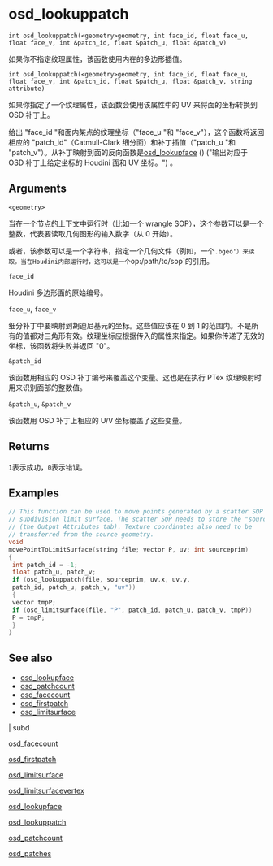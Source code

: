 # osd_lookuppatch

`int osd_lookuppatch(<geometry>geometry, int face_id, float face_u, float face_v, int &patch_id, float &patch_u, float &patch_v)`

如果你不指定纹理属性，该函数使用内在的多边形插值。

`int osd_lookuppatch(<geometry>geometry, int face_id, float face_u, float face_v, int &patch_id, float &patch_u, float &patch_v, string attribute)`

如果你指定了一个纹理属性，该函数会使用该属性中的 UV 来将面的坐标转换到 OSD 补丁上。

给出 "face_id "和面内某点的纹理坐标（"face_u "和 "face_v"），这个函数将返回相应的 "patch_id"（Catmull-Clark 细分面）和补丁插值（"patch_u "和 "patch_v"）。从补丁映射到面的反向函数是[osd_lookupface](osd_lookupface.html) () ("输出对应于 OSD 补丁上给定坐标的 Houdini 面和 UV 坐标。") 。

## Arguments

`<geometry>`

当在一个节点的上下文中运行时（比如一个 wrangle SOP），这个参数可以是一个整数，代表要读取几何图形的输入数字（从 0 开始）。

或者，该参数可以是一个字符串，指定一个几何文件（例如，一个`.bgeo'）来读取。当在Houdini内部运行时，这可以是一个`op:/path/to/sop`的引用。

`face_id`

Houdini 多边形面的原始编号。

`face_u`, `face_v`

细分补丁中要映射到胡迪尼基元的坐标。这些值应该在 0 到 1 的范围内。不是所有的值都对三角形有效。纹理坐标应根据传入的属性来指定。如果你传递了无效的坐标，该函数将失败并返回 "0"。

`&patch_id`

该函数用相应的 OSD 补丁编号来覆盖这个变量。这也是在执行 PTex 纹理映射时用来识别面部的整数值。

`&patch_u`, `&patch_v`

该函数用 OSD 补丁上相应的 U/V 坐标覆盖了这些变量。

## Returns

`1`表示成功，`0`表示错误。

## Examples



```c
// This function can be used to move points generated by a scatter SOP to the
// subdivision limit surface. The scatter SOP needs to store the "sourceprim"
// (the Output Attributes tab). Texture coordinates also need to be
// transferred from the source geometry.
void
movePointToLimitSurface(string file; vector P, uv; int sourceprim)
{
 int patch_id = -1;
 float patch_u, patch_v;
 if (osd_lookuppatch(file, sourceprim, uv.x, uv.y,
 patch_id, patch_u, patch_v, "uv"))
 {
 vector tmpP;
 if (osd_limitsurface(file, "P", patch_id, patch_u, patch_v, tmpP))
 P = tmpP;
 }
}

```

## See also

- [osd_lookupface](osd_lookupface.html)
- [osd_patchcount](osd_patchcount.html)
- [osd_facecount](osd_facecount.html)
- [osd_firstpatch](osd_firstpatch.html)
- [osd_limitsurface](osd_limitsurface.html)

|
subd

[osd_facecount](osd_facecount.html)

[osd_firstpatch](osd_firstpatch.html)

[osd_limitsurface](osd_limitsurface.html)

[osd_limitsurfacevertex](osd_limitsurfacevertex.html)

[osd_lookupface](osd_lookupface.html)

[osd_lookuppatch](osd_lookuppatch.html)

[osd_patchcount](osd_patchcount.html)

[osd_patches](osd_patches.html)
